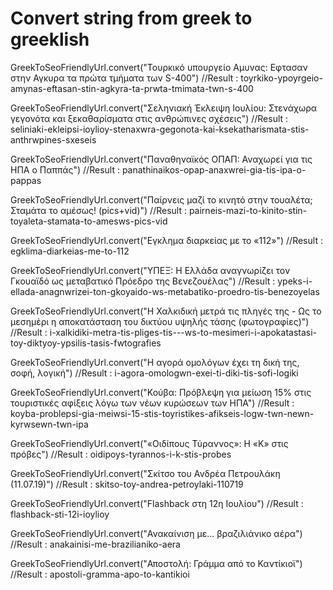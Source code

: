 # Convert string from greek to greeklish

GreekToSeoFriendlyUrl.convert("Τουρκικό υπουργείο Αμυνας: Εφτασαν στην Αγκυρα τα πρώτα τμήματα των S-400")
//Result : toyrkiko-ypoyrgeio-amynas-eftasan-stin-agkyra-ta-prwta-tmimata-twn-s-400

GreekToSeoFriendlyUrl.convert("Σεληνιακή Έκλειψη Ιουλίου: Στενάχωρα γεγονότα και ξεκαθαρίσματα στις ανθρώπινες σχέσεις")
//Result : seliniaki-ekleipsi-ioylioy-stenaxwra-gegonota-kai-ksekatharismata-stis-anthrwpines-sxeseis

GreekToSeoFriendlyUrl.convert("Παναθηναϊκός ΟΠΑΠ: Αναχωρεί για τις ΗΠΑ ο Παππάς")
//Result : panathinaikos-opap-anaxwrei-gia-tis-ipa-o-pappas

GreekToSeoFriendlyUrl.convert("Παίρνεις μαζί το κινητό στην τουαλέτα; Σταμάτα το αμέσως! (pics+vid)")
//Result : pairneis-mazi-to-kinito-stin-toyaleta-stamata-to-amesws-pics-vid

GreekToSeoFriendlyUrl.convert("Εγκλημα διαρκείας με το «112»")
//Result : egklima-diarkeias-me-to-112

GreekToSeoFriendlyUrl.convert("ΥΠΕΞ: Η Ελλάδα αναγνωρίζει τον Γκουαϊδό ως μεταβατικό Πρόεδρο της Βενεζουέλας")
//Result : ypeks-i-ellada-anagnwrizei-ton-gkoyaido-ws-metabatiko-proedro-tis-benezoyelas

GreekToSeoFriendlyUrl.convert("Η Χαλκιδική μετρά τις πληγές της - Ως το μεσημέρι η αποκατάσταση του δικτύου υψηλής τάσης (φωτογραφίες)")
//Result : i-xalkidiki-metra-tis-pliges-tis---ws-to-mesimeri-i-apokatastasi-toy-diktyoy-ypsilis-tasis-fwtografies

GreekToSeoFriendlyUrl.convert("Η αγορά ομολόγων έχει τη δική της, σοφή, λογική")
//Result : i-agora-omologwn-exei-ti-diki-tis-sofi-logiki

GreekToSeoFriendlyUrl.convert("Κούβα: Πρόβλεψη για μείωση 15% στις τουριστικές αφίξεις λόγω των νέων κυρώσεων των ΗΠΑ")
//Result : koyba-problepsi-gia-meiwsi-15-stis-toyristikes-afikseis-logw-twn-newn-kyrwsewn-twn-ipa

GreekToSeoFriendlyUrl.convert("«Οιδίπους Τύραννος»: Η «Κ» στις πρόβες")
//Result : oidipoys-tyrannos-i-k-stis-probes

GreekToSeoFriendlyUrl.convert("Σκίτσο του Ανδρέα Πετρουλάκη (11.07.19)")
//Result : skitso-toy-andrea-petroylaki-110719

GreekToSeoFriendlyUrl.convert("Flashback στη 12η Ιουλίου")
//Result : flashback-sti-12i-ioylioy

GreekToSeoFriendlyUrl.convert("Ανακαίνιση με... βραζιλιάνικο αέρα")
//Result : anakainisi-me-brazilianiko-aera

GreekToSeoFriendlyUrl.convert("Αποστολή: Γράμμα από το Καντίκιοϊ")
//Result : apostoli-gramma-apo-to-kantikioi